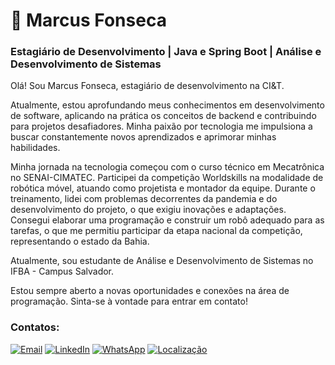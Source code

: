 # 🚀 Marcus Fonseca

### Estagiário de Desenvolvimento | Java e Spring Boot | Análise e Desenvolvimento de Sistemas

Olá! Sou Marcus Fonseca, estagiário de desenvolvimento na CI&T.

Atualmente, estou aprofundando meus conhecimentos em desenvolvimento de software, aplicando na prática os conceitos de backend e contribuindo para projetos desafiadores. Minha paixão por tecnologia me impulsiona a buscar constantemente novos aprendizados e aprimorar minhas habilidades.

Minha jornada na tecnologia começou com o curso técnico em Mecatrônica no SENAI-CIMATEC. Participei da competição Worldskills na modalidade de robótica móvel, atuando como projetista e montador da equipe. Durante o treinamento, lidei com problemas decorrentes da pandemia e do desenvolvimento do projeto, o que exigiu inovações e adaptações. Consegui elaborar uma programação e construir um robô adequado para as tarefas, o que me permitiu participar da etapa nacional da competição, representando o estado da Bahia.

Atualmente, sou estudante de Análise e Desenvolvimento de Sistemas no IFBA - Campus Salvador.

Estou sempre aberto a novas oportunidades e conexões na área de programação. Sinta-se à vontade para entrar em contato!

### Contatos:

[![Email](https://img.shields.io/badge/Email-mv070900%40gmail.com-red?style=for-the-badge&logo=gmail&logoColor=white)](mailto:mv070900@gmail.com)
[![LinkedIn](https://img.shields.io/badge/LinkedIn-Marcus%20Fonseca-blue?style=for-the-badge&logo=linkedin&logoColor=white)](https://www.linkedin.com/in/marcus~fonseca)
[![WhatsApp](https://img.shields.io/badge/WhatsApp-(71)%2099253--9993-green?style=for-the-badge&logo=whatsapp&logoColor=white)](https://wa.me/5571992539993)
[![Localização](https://img.shields.io/badge/Localização-Salvador%20--%20BA-orange?style=for-the-badge&logo=googlemaps&logoColor=white)](https://maps.google.com/?q=Salvador,BA)